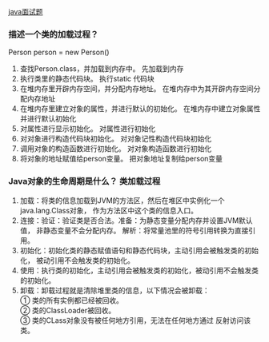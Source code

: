 [java面试题](https://github.com/guoxiaoxing/android-interview/blob/master/doc/Java%E9%9D%A2%E8%AF%95%E9%A2%98%E9%9B%86.md)
### 描述一个类的加载过程？


Person person = new Person()

1. 查找Person.class，并加载到内存中。 先加载到内存
2. 执行类里的静态代码块。             执行static 代码块
3. 在堆内存里开辟内存空间，并分配内存地址。   在堆内存中为其开辟内存空间分配内存地址
4. 在堆内存里建立对象的属性，并进行默认的初始化。 在堆内存中建立对象属性 并进行默认初始化
5. 对属性进行显示初始化。                      对属性进行初始化
6. 对对象进行构造代码块初始化。                 对对象记性构造代码块初始化
7. 调用对象的构造函数进行初始化。              对对象构造函数进行初始化
8. 将对象的地址赋值给person变量。                把对象地址复制给person变量

### Java对象的生命周期是什么？ 类加载过程

1. 加载：将类的信息加载到JVM的方法区，然后在堆区中实例化一个java.lang.Class对象，
        作为方法区中这个类的信息入口。
2. 连接：验证：验证类是否合法。准备：为静态变量分配内存并设置JVM默认值，
        非静态变量不会分配内存。
        解析：将常量池里的符号引用转换为直接引用。
3. 初始化：初始化类的静态赋值语句和静态代码块，主动引用会被触发类的初始化，
        被动引用不会触发类的初始化。
4. 使用：执行类的初始化，主动引用会被触发类的初始化，被动引用不会触发类的初始化。
5. 卸载：卸载过程就是清除堆里类的信息，以下情况会被卸载：  
① 类的所有实例都已经被回收。  
② 类的ClassLoader被回收。  
③ 类的CLass对象没有被任何地方引用，无法在任何地方通过 反射访问该类。